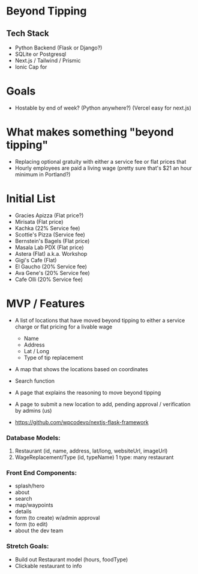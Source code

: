 # Beyond Tipping

## Tech Stack
  - Python Backend (Flask or Django?)
  - SQLite or Postgresql
  - Next.js / Tailwind / Prismic
  - Ionic Cap for

# Goals
  - Hostable by end of week? (Python anywhere?) (Vercel easy for next.js)

# What makes something "beyond tipping"
  - Replacing optional gratuity with either a service fee or flat prices that
  - Hourly employees are paid a living wage (pretty sure that's $21 an hour minimum in Portland?)

# Initial List

- Gracies Apizza (Flat price?)
- Mirisata (Flat price)
- Kachka (22% Service fee)
- Scottie's Pizza (Service fee)
- Bernstein's Bagels (Flat price)
- Masala Lab PDX (Flat price)
- Astera (Flat) a.k.a. Workshop
- Gigi's Cafe (Flat)
- El Gaucho (20% Service fee)
- Ava Gene's (20% Service fee)
- Cafe Olli (20% Service fee)

# MVP / Features
  - A list of locations that have moved beyond tipping to either a service charge or flat pricing for a livable wage
    - Name
    - Address
    - Lat / Long
    - Type of tip replacement
  - A map that shows the locations based on coordinates
  - Search function
  - A page that explains the reasoning to move beyond tipping
  - A page to submit a new location to add, pending approval / verification by admins (us)

- https://github.com/wpcodevo/nextjs-flask-framework


### Database Models:
1. Restaurant (id, name, address, lat/long, websiteUrl, imageUrl)
2. WageReplacement/Type (id, typeName) 1 type: many restaurant

### Front End Components:
- splash/hero
- about
- search
- map/waypoints
- details
- form (to create) w/admin approval
- form (to edit)
- about the dev team

### Stretch Goals:
* Build out Restaurant model (hours, foodType)
* Clickable restaurant to info
